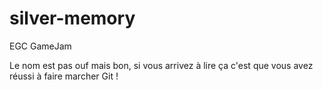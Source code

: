 # silver-memory
EGC GameJam

Le nom est pas ouf mais bon, si vous arrivez à lire ça c'est que vous avez réussi à faire marcher Git !
